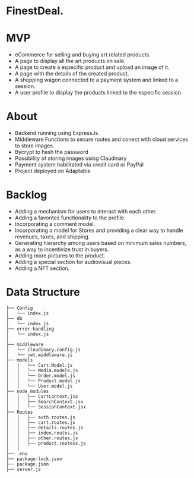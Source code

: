 # FinestDeal.

# MVP
* eCommerce for selling and buying art related products.
* A page to display all the art products on sale.
* A page to create a especific product and upload an image of it.
* A page with the details of the created product.
* A shopping wagon connected to a payment system and linked to a session.
* A user profile to display the products linked to the especific session.

# About
* Backend running using ExpressJs.
* Middleware Functions to secure routes and conect with cloud services to store images.
* Bycrypt to hash the password
* Possibility of storing images using Claudinary
* Payment system habilitated via credit card or PayPal
* Project deployed on Adaptable

# Backlog
* Adding a mechanism for users to interact with each other.
* Adding a favorites functionality to the profile.
* Incorporating a comment model.
* Incorporating a model for Stores and providing a clear way to handle revenues, taxes, and shipping.
* Generating hierarchy among users based on minimum sales numbers, as a way to incentivize trust in buyers.
* Adding more pictures to the product.
* Adding a special section for audiovisual pieces.
* Adding a NFT section. 

# Data Structure
```
├── Config
│   └── index.js
├── db
│   └── index.js
├── error-handling
│   └── index.js
│   
├── middleware
│   └── cloudinary.config.js
│   └── jwt.middleware.js
├── models
│   │   └── Cart.Model.js
│   │   └── Media.models.js
│   │   └── Order.model.js
│   │   └── Product.model.js
│   │   └── User.model.js
├── node_modules
│   │   ├── CartContext.jsx
│   │   ├── SearchContext.jsx
│   │   └── SessionContext.jsx
├── Routes
│   │   ├── auth.routes.js
│   │   ├── cart.routes.js
│   │   ├── details.routes.js
│   │   ├── index.routes.js
│   │   ├── other.routes.js
│   │   ├── product.routess.js
│   │
├── .env
├── package-lock.json
├── package.json
├── server.js

```




